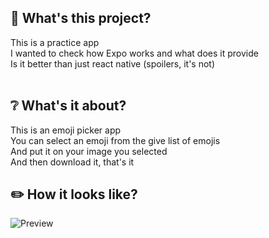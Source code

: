 ## 🤔 What's this project?
This is a practice app<br>
I wanted to check how Expo works and what does it provide<br>
Is it better than just react native (spoilers, it's not)<br><br>

## ❔ What's it about?
This is an emoji picker app <br>
You can select an emoji from the give list of emojis <br>
And put it on your image you selected <br>
And then download it, that's it <br>

## ✏️ How it looks like? 
![Preview](https://github.com/Rynn-Lee/EmojiPicker_ReactNative/blob/main/assets/Preview.png)

